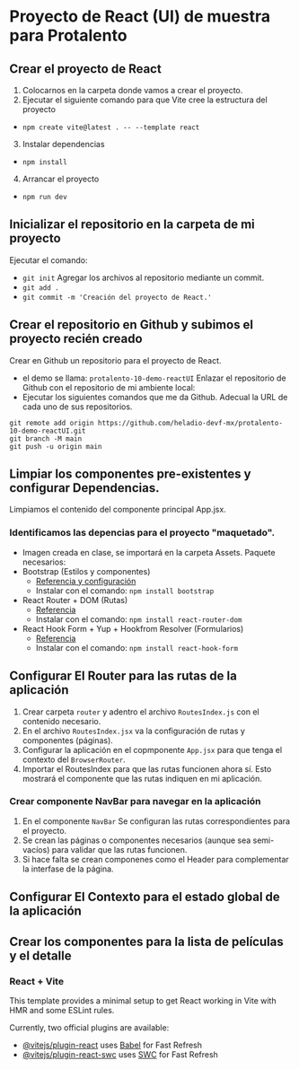 # Proyecto de React (UI) de muestra para Protalento 

## Crear el proyecto de React
1. Colocarnos en la carpeta donde vamos a crear el proyecto.
2. Ejecutar el siguiente comando para que Vite cree la estructura del proyecto
- ```npm create vite@latest . -- --template react```
3. Instalar dependencias
- ```npm install```
4. Arrancar el proyecto
- ```npm run dev```

## Inicializar el repositorio en la carpeta de mi proyecto
Ejecutar el comando:
- ```git init```
Agregar los archivos al repositorio mediante un commit.
- ```git add .```
- ```git commit -m 'Creación del proyecto de React.'```

## Crear el repositorio en Github y subimos el proyecto recién creado
Crear en Github un repositorio para el proyecto de React.
- el demo se llama: ```protalento-10-demo-reactUI```
Enlazar el repositorio de Github con el repositorio de mi ambiente local:
- Ejecutar los siguientes comandos que me da Github. Adecual la URL de cada uno de sus repositorios.

```
git remote add origin https://github.com/heladio-devf-mx/protalento-10-demo-reactUI.git
git branch -M main
git push -u origin main
```

## Limpiar los componentes pre-existentes y configurar Dependencias.
Limpiamos el contenido del componente principal App.jsx.

### Identificamos las depencias para el proyecto "maquetado".
- Imagen creada en clase, se importará en la carpeta Assets.
Paquete necesarios:
- Bootstrap (Estilos y componentes)
  - [Referencia y configuración](https://blog.logrocket.com/using-bootstrap-react-tutorial-examples/)
  - Instalar con el comando: ```npm install bootstrap```
- React Router + DOM (Rutas)
  - [Referencia](https://v5.reactrouter.com/web/guides/quick-start/installation)
  - Instalar con el comando: ```npm install react-router-dom```
- React Hook Form + Yup + Hookfrom Resolver (Formularios)
  - [Referencia](https://www.react-hook-form.com/)
  - Instalar con el comando: ```npm install react-hook-form```

## Configurar El Router para las rutas de la aplicación
1. Crear carpeta ```router``` y adentro el archivo ```RoutesIndex.js```
con el contenido necesario.
2. En el archivo ```RoutesIndex.jsx``` va la configuración de rutas y componentes (páginas).
3. Configurar la aplicación en el copmponente ```App.jsx``` para que tenga el contexto del ```BrowserRouter```.
4. Importar el RoutesIndex para que las rutas funcionen ahora sí. Esto mostrará el componente que las rutas indiquen en mi aplicación.

### Crear componente NavBar para navegar en la aplicación
1. En el componente ```NavBar``` Se configuran las rutas correspondientes para el proyecto.
2. Se crean las páginas o componentes necesarios (aunque sea semi-vacíos) para validar que las rutas funcionen.
3. Si hace falta se crean componenes como el Header para complementar la interfase de la página.

## Configurar El Contexto para el estado global de la aplicación


## Crear los componentes para la lista de películas y el detalle

### React + Vite

This template provides a minimal setup to get React working in Vite with HMR and some ESLint rules.

Currently, two official plugins are available:

- [@vitejs/plugin-react](https://github.com/vitejs/vite-plugin-react/blob/main/packages/plugin-react/README.md) uses [Babel](https://babeljs.io/) for Fast Refresh
- [@vitejs/plugin-react-swc](https://github.com/vitejs/vite-plugin-react-swc) uses [SWC](https://swc.rs/) for Fast Refresh
